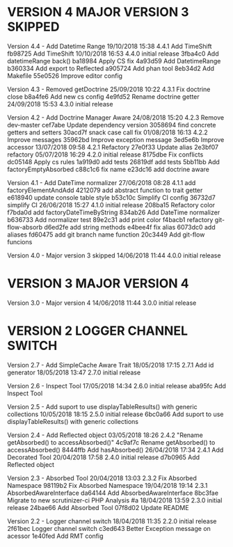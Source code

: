 
VERSION 4  MAJOR VERSION 3 SKIPPED
==================================

   Version 4.4 - Add Datetime Range
      19/10/2018 15:38  4.4.1  Add TimeShift
         fb98725 Add TimeShift
      10/10/2018 16:53  4.4.0  initial release
         3fba4c0 Add datetimeRange back()
         ba18984 Apply CS fix
         4a93d59 Add DatetimeRange
         b360334 Add export to Reflected
         a905724 Add phan tool
         8eb34d2 Add Makefile
         55e0526 Improve editor config

   Version 4.3 - Removed getDoctrine
      25/09/2018 10:22  4.3.1  Fix doctrine close
         b8a4fe6 Add new cs config
         4e9fd52 Rename doctrine getter
      24/09/2018 15:53  4.3.0  initial release

   Version 4.2 - Add Doctrine Manager Aware
      24/08/2018 15:20  4.2.3  Remove dev-master
         cef7abe Update dependency version
         3058694 find concrete getters and setters
         30acd7f snack case call fix
      01/08/2018 16:13  4.2.2  Improve messages
         35962bd Improve exception message
         3ed5e6b Improve accessor
      13/07/2018 09:58  4.2.1  Refactory
         27e0f33 Update alias
         2e3bf07 refactory
      05/07/2018 16:29  4.2.0  initial release
         8175dbe Fix conflicts
         dc05148 Apply cs rules
         1a919d0 add tests
         26819df add tests
         5bb11bb Add factoryEmptyAbsorbed
         c88c1c6 fix name
         e23dc16 add doctrine aware

   Version 4.1 - Add DateTime normalizer
      27/06/2018 08:28  4.1.1  add factoryElementAndAdd
         4212079 add abstract function to trait getter
         e618940 update console table style
         b53c10c Simplify CI config
         36732d7 simplify CI
      26/06/2018 15:27  4.1.0  initial release
         208ba15 Refactory color
         f7bda0d add factoryDateTimeByString
         834ab26 Add DateTime normalizer
         b636733 Add normalizer test
         89e2c31 add print color
         f4bacb1 refactory git-flow-absorb
         d6ed2fe add string methods
         e4bee4f fix alias
         6073dc0 add aliases
         fd60475 add git branch name function
         20c3449 Add git-flow funcions

   Version 4.0 - Major version 3 skipped
      14/06/2018 11:44  4.0.0  initial release

VERSION 3  MAJOR VERSION 4
==========================

   Version 3.0 - Major version 4
      14/06/2018 11:44  3.0.0  initial release

VERSION 2  LOGGER CHANNEL SWITCH
================================

   Version 2.7 - Add SimpleCache Aware Trait
      18/05/2018 17:15  2.7.1  Add id generator
      18/05/2018 13:47  2.7.0  initial release

   Version 2.6 - Inspect Tool
      17/05/2018 14:34  2.6.0  initial release
         aba95fc Add Inspect Tool

   Version 2.5 - Add suport to use displayTableResults() with generic collections
      10/05/2018 18:15  2.5.0  initial release
         6bc0a66 Add suport to use displayTableResults() with generic collections

   Version 2.4 - Add Reflected object
      03/05/2018 18:26  2.4.2  "Rename  getAbsorbed() to accessAbsorbed()"
         4c9af7c Rename getAbsorbed() to accessAbsorbed()
         8444ffb Add hasAbsorbed()
      26/04/2018 17:34  2.4.1  Add Decorated Tool
      20/04/2018 17:58  2.4.0  initial release
         d7b0965 Add Reflected object

   Version 2.3 - Absorbed Tool
      20/04/2018 13:03  2.3.2  Fix Absorbed Namespace
         98119b2 Fix Absorbed Namespace
      19/04/2018 19:14  2.3.1  AbsorbedAwareInterface
         da64144 Add AbsorbedAwareInterface
         8bc3fae Migrate to new scrutinizer-ci PHP Analysis #a
      18/04/2018 13:59  2.3.0  initial release
         24bae66 Add Absorbed Tool
         07f8d02 Update README

   Version 2.2 - Logger channel switch
      18/04/2018 11:35  2.2.0  initial release
         2f61bec Logger channel switch
         c3ed643 Better Exception message on acessor
         1e40fed Add RMT config